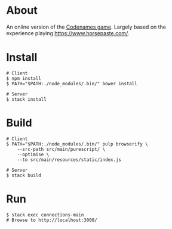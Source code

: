 # About

An online version of the <a href="https://en.wikipedia.org/wiki/Codenames_(board_game)">Codenames game</a>. Largely based on the experience playing https://www.horsepaste.com/.

# Install 

    # Client
    $ npm install
    $ PATH="$PATH:./node_modules/.bin/" bower install

    # Server
    $ stack install

# Build

    # Client
    $ PATH="$PATH:./node_modules/.bin/" pulp browserify \
        --src-path src/main/purescript/ \
        --optimise \
        --to src/main/resources/static/index.js

    # Server
    $ stack build

# Run

    $ stack exec connections-main
    # Browse to http://localhost:3000/
